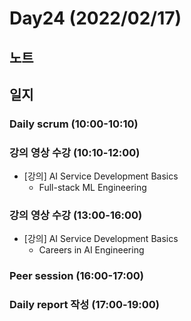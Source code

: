 # Day24 (2022/02/17)

## 노트

## 일지

### Daily scrum (10:00-10:10)

### 강의 영상 수강 (10:10-12:00)

  * [강의] AI Service Development Basics
    * Full-stack ML Engineering

### 강의 영상 수강 (13:00-16:00)

  * [강의] AI Service Development Basics
    * Careers in AI Engineering

### Peer session (16:00-17:00)

### Daily report 작성 (17:00-19:00)
